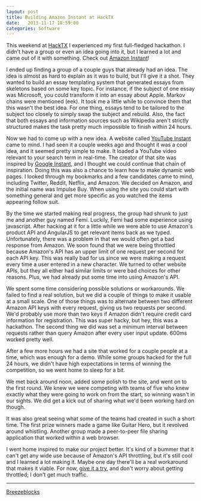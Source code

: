 ```yaml
---
layout: post
title: Building Amazon Instant at HackTX
date:   2013-11-17 18:59:00
categories: Software
---
```

This weekend at [HackTX][1] I experienced my first full-fledged hackathon. I didn't have a group or even an idea going into it, but I learned a lot and came out of it with something. Check out [Amazon Instant][2]!

I ended up finding a group of a couple guys that already had an idea. The idea is almost as hard to explain as it was to build, but I'll give it a shot. They wanted to build an essay templating system that generated essays from skeletons based on some key topic. For instance, if the subject of one essay was Microsoft, you could transform it into an essay about Apple. Markov chains were mentioned (eek). It took me a little while to convince them that this wasn't the best idea. For one thing, essays tend to be tailored to the subject too closely to simply swap the subject and rebuild. Also, the fact that both essays and information sources such as Wikipedia aren't strictly structured makes the task pretty much impossible to finish within 24 hours.

Now we had to come up with a new idea. A website called [YouTube Instant][3] came to mind. I had seen it a couple weeks ago and thought it was a cool idea, and it seemed pretty simple to make. It loaded a YouTube video relevant to your search term in real-time. The creator of that site was inspired by [Google Instant][4], and I thought we could continue that chain of inspiration. Doing this was also a chance to learn how to make dynamic web pages. I looked through my bookmarks and a few candidates came to mind, including Twitter, Reddit, Netflix, and Amazon. We decided on Amazon, and the initial name was Impulse Buy. When using the site you could start with something general and get more specific as you watched the items appearing follow suit.

By the time we started making real progress, the group had shrunk to just me and another guy named Femi. Luckily, Femi had some experience using javascript. After hacking at it for a little while we were able to use Amazon's product API and AngularJS to get relevant items back as we typed. Unfortunately, there was a problem in that we would often get a bad response from Amazon. We soon found that we were being throttled because Amazon's API has an upper limit of one request per second for each API key. This was really bad for us since we were making a request every time a user entered in a new character. We turned to other website APIs, but they all either had similar limits or were bad choices for other reasons. Plus, we had already put some time into using Amazon's API.

We spent some time considering possible solutions or workarounds. We failed to find a real solution, but we did a couple of things to make it usable at a small scale. One of those things was to alternate between two different Amazon API keys with every request, giving us two requests per second. We'd probably use more than two keys if Amazon didn't require credit card information for registration. This was super hacky, but hey, this was a hackathon. The second thing we did was set a minimum interval between requests rather than query Amazon after every user input update. 600ms worked pretty well.

After a few more hours we had a site that worked for a couple people at a time, which was enough for a demo. While some groups hacked for the full 24 hours, we didn't have high expectations in terms of winning the competition, so we went home to sleep for a bit.

We met back around noon, added some polish to the site, and went on to the first round. We knew we were competing with teams of five who knew exactly what they were going to work on from the start, so winning wasn't in our sights. We did get a kick out of sharing what we'd been working hard on though.

It was also great seeing what some of the teams had created in such a short time. The first prize winners made a game like Guitar Hero, but it revolved around whistling. Another group made a peer-to-peer file sharing application that worked within a web browser.

I went home inspired to make our project better. It's kind of a bummer that it can't get any wide use because of Amazon's API throttling, but it's still cool and I learned a lot making it. Maybe one day there'll be a real workaround that makes it viable. For now, [give it a try][5], and don't worry about getting throttled; I don't get much traffic.

----
[Breezeblocks][6]


  [1]: http://hacktx.com
  [2]: http://amz.greyshi.com
  [3]: http://ytinstant.com
  [4]: http://www.google.com/insidesearch/features/instant/about.html
  [5]: http://amz.greyshi.com
  [6]: http://www.youtube.com/watch?v=rVeMiVU77wo
